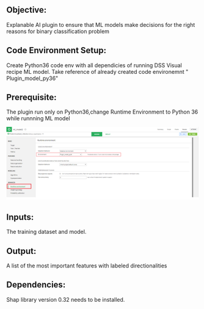 ## Objective: 
Explanable AI plugin to ensure that ML models make decisions for the right reasons for binary classification problem

##  Code Environment Setup: 
Create Python36 code env with all dependicies of running DSS Visual recipe ML model. Take reference of already created code environemnt " Plugin_model_py36"

## Prerequisite:
The plugin run only on Python36,change Runtime Environment to Python 36 while runnning ML model  

![Changing runtime Environment](https://github.com/vikrampz/Explianable-AI-plugin/blob/master/pictures/CodeEnv.png)

## Inputs: 
The training dataset and model.

## Output: 
A list of the most important features with labeled directionalities

## Dependencies: 
Shap library version 0.32 needs to be installed.



